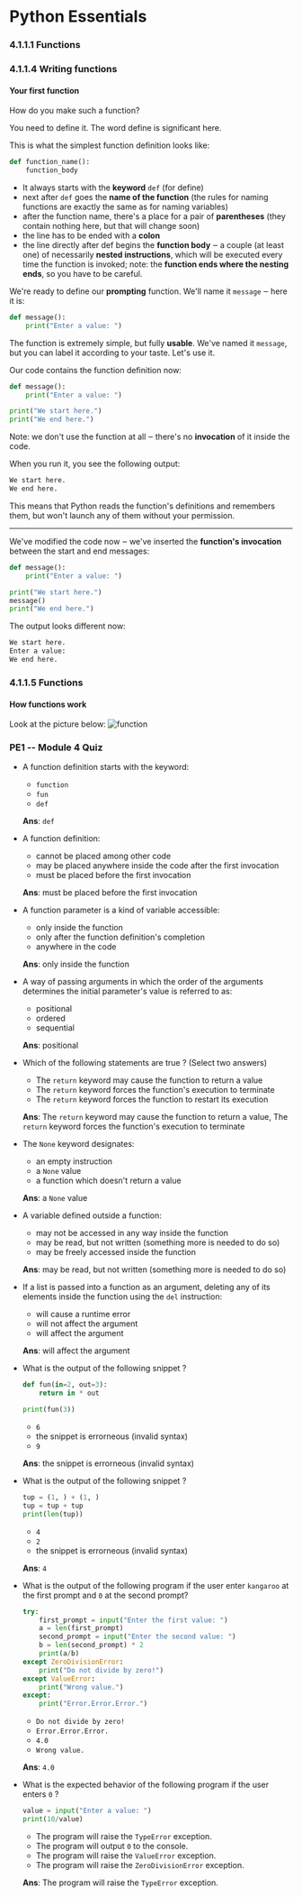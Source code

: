 # Python Essentials


### 4.1.1.1 Functions


### 4.1.1.4 Writing functions

#### Your first function
How do you make such a function?

You need to define it. The word define is significant here.

This is what the simplest function definition looks like:

```python
def function_name():
    function_body
```
- It always starts with the **keyword** `def` (for define)
- next after `def` goes the **name of the function** (the rules for naming functions are exactly the same as for naming variables)
- after the function name, there's a place for a pair of **parentheses** (they contain nothing here, but that will change soon)
- the line has to be ended with a **colon**
- the line directly after def begins the **function body** ‒ a couple (at least one) of necessarily **nested instructions**, which will be executed every time the function is invoked; note: the **function ends where the nesting ends**, so you have to be careful.

We're ready to define our **prompting** function. We'll name it `message` ‒ here it is:

```python
def message():
    print("Enter a value: ")

```


The function is extremely simple, but fully **usable**. We've named it `message`, but you can label it according to your taste. Let's use it.

Our code contains the function definition now:

```python
def message():
    print("Enter a value: ")

print("We start here.")
print("We end here.")

```

Note: we don't use the function at all ‒ there's no **invocation** of it inside the code.

When you run it, you see the following output:

```python
We start here.
We end here.
```
This means that Python reads the function's definitions and remembers them, but won't launch any of them without your permission.

---

We've modified the code now ‒ we've inserted the **function's invocation** between the start and end messages:

```python
def message():
    print("Enter a value: ")

print("We start here.")
message()
print("We end here.")

```

The output looks different now:

```python
We start here.
Enter a value: 
We end here.
```

### 4.1.1.5 Functions

#### How functions work
Look at the picture below:
![function](https://edube.org/uploads/media/default/0001/01/f3a3fa6991f0ecb817a2a09c1aac0b45dba5579a.png)



### PE1 -- Module 4 Quiz

- A function definition starts with the keyword:
    - `function`
    - `fun`
    - `def`

    **Ans**: `def`

- A function definition:
    - cannot be placed among other code
    - may be placed anywhere inside the code after the first invocation
    - must be placed before the first invocation

    **Ans**: must be placed before the first invocation

- A function parameter is a kind of variable accessible:
    - only inside the function
    - only after the function definition's completion
    - anywhere in the code

    **Ans**: only inside the function

- A way of passing arguments in which  the order of  the arguments determines the initial parameter's value is referred to as:
    - positional
    - ordered
    - sequential

    **Ans**: positional

- Which of the following statements are true ? (Select two answers)
    - The `return` keyword may cause the function to return a value
    - The `return` keyword forces the function's execution to terminate
    - The `return` keyword forces the function to restart its execution

    **Ans**: The `return` keyword may cause the function to return a value, The `return` keyword forces the function's execution to terminate

- The `None` keyword designates:
    - an empty instruction
    - a `None` value
    - a function which doesn't return a value

    **Ans**: a `None` value

- A variable defined outside a function:
    - may not be accessed in any way inside the function
    - may be read, but not written (something more is needed to do so)
    - may be freely accessed inside the function

    **Ans**: may be read, but not written (something more is needed to do so)

- If a list is passed into a function as an argument, deleting any of its elements inside the function using the `del` instruction:
    - will cause a runtime error
    - will not affect the argument
    - will affect the argument

    **Ans**: will affect the argument

- What is the output of the following snippet ?
    ```python
    def fun(in=2, out=3):
        return in * out

    print(fun(3))
    ```
    - `6`
    - the snippet is errorneous (invalid syntax)
    - `9`

    **Ans**: the snippet is errorneous (invalid syntax)

- What is the output of the following snippet ?
    ```python
    tup = (1, ) + (1, )
    tup = tup + tup
    print(len(tup))
    ```
    - `4`
    - `2`
    - the snippet is errorneous (invalid syntax)

    **Ans**: `4`

- What is the output of the following program if the user enter `kangaroo` at the first prompt and `0` at the second prompt?
    ```python
    try:
        first_prompt = input("Enter the first value: ")
        a = len(first_prompt)
        second_prompt = input("Enter the second value: ")
        b = len(second_prompt) * 2
        print(a/b)
    except ZeroDivisionError:
        print("Do not divide by zero!")
    except ValueError:
        print("Wrong value.")
    except:
        print("Error.Error.Error.")
    ```
    - `Do not divide by zero!`
    - `Error.Error.Error.`
    - `4.0`
    - `Wrong value.`

    **Ans**: `4.0`

- What is the expected behavior of the following program if the user enters `0` ?
    ```python
    value = input("Enter a value: ")
    print(10/value)
    ```
    - The program will raise the `TypeError` exception.
    - The program will output `0` to the console.
    - The program will raise the `ValueError` exception.
    - The program will raise the `ZeroDivisionError` exception.

    **Ans**: The program will raise the `TypeError` exception.